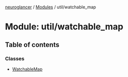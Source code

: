 [neuroglancer](../README.md) / [Modules](../modules.md) / util/watchable\_map

# Module: util/watchable\_map

## Table of contents

### Classes

- [WatchableMap](../classes/util_watchable_map.WatchableMap.md)

